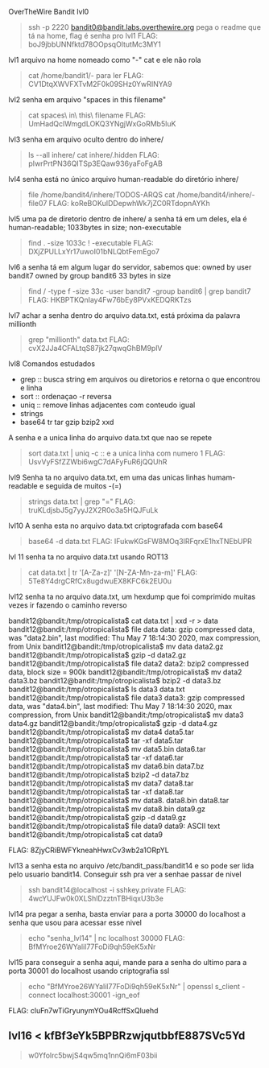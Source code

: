 OverTheWire
Bandit
lvl0
> ssh -p 2220 bandit0@bandit.labs.overthewire.org
> pega o readme que tá na home, flag é senha pro lvl1
FLAG: boJ9jbbUNNfktd78OOpsqOltutMc3MY1

lvl1
arquivo na home nomeado como "-"
cat e ele não rola
> cat /home/bandit1/- para ler
FLAG: CV1DtqXWVFXTvM2F0k09SHz0YwRINYA9

lvl2
senha em arquivo "spaces in this filename"
> cat spaces\ in\ this\ filename
FLAG: UmHadQclWmgdLOKQ3YNgjWxGoRMb5luK

lvl3
senha em arquivo oculto dentro do inhere/
> ls --all inhere/
> cat inhere/.hidden
FLAG: pIwrPrtPN36QITSp3EQaw936yaFoFgAB

lvl4
senha está no único arquivo human-readable do diretório inhere/
> file /home/bandit4/inhere/TODOS-ARQS
> cat /home/bandit4/inhere/-file07
FLAG: koReBOKuIDDepwhWk7jZC0RTdopnAYKh

lvl5
uma pa de diretorio dentro de inhere/ a senha tá em um deles, ela é human-readable; 1033bytes in size; non-executable
> find . -size 1033c ! -executable
FLAG: DXjZPULLxYr17uwoI01bNLQbtFemEgo7

lvl6
a senha tá em algum lugar do servidor, sabemos que:
owned by user bandit7
owned by group bandit6
33 bytes in size
> find / -type f -size 33c -user bandit7 -group bandit6 | grep bandit7
FLAG: HKBPTKQnIay4Fw76bEy8PVxKEDQRKTzs

lvl7
achar a senha dentro do arquivo data.txt, está próxima da palavra millionth
> grep "millionth" data.txt
FLAG: cvX2JJa4CFALtqS87jk27qwqGhBM9plV

lvl8
Comandos estudados
- grep :: busca string em arquivos ou diretorios e retorna o que encontrou e
linha
- sort :: ordenaçao -r reversa
- uniq :: remove linhas adjacentes com conteudo igual
- strings
- base64
tr
tar
gzip
bzip2
xxd

A senha e a unica linha do arquivo data.txt que nao se repete
> sort data.txt | uniq -c :: e a unica linha com numero 1
FLAG: UsvVyFSfZZWbi6wgC7dAFyFuR6jQQUhR

lvl9
Senha ta no arquivo data.txt, em uma das unicas linhas humam-readable e seguida de muitos -(=)
> strings data.txt | grep "="
FLAG: truKLdjsbJ5g7yyJ2X2R0o3a5HQJFuLk

lvl10
A senha esta no arquivo data.txt criptografada com base64
> base64 -d data.txt
FLAG: IFukwKGsFW8MOq3IRFqrxE1hxTNEbUPR

lvl 11
senha ta no arquivo data.txt usando ROT13
> cat data.txt | tr '[A-Za-z]' '[N-ZA-Mn-za-m]'
FLAG: 5Te8Y4drgCRfCx8ugdwuEX8KFC6k2EU0u

lvl12
senha ta no arquivo data.txt, um hexdump que foi comprimido muitas vezes
ir fazendo o caminho reverso
>
bandit12@bandit:/tmp/otropicalista$ cat data.txt | xxd -r > data
bandit12@bandit:/tmp/otropicalista$ file data
data: gzip compressed data, was "data2.bin", last modified: Thu May  7 18:14:30 2020, max compression, from Unix
bandit12@bandit:/tmp/otropicalista$ mv data data2.gz
bandit12@bandit:/tmp/otropicalista$ gzip -d data2.gz 
bandit12@bandit:/tmp/otropicalista$ file data2
data2: bzip2 compressed data, block size = 900k
bandit12@bandit:/tmp/otropicalista$ mv data2 data3.bz
bandit12@bandit:/tmp/otropicalista$ bzip2 -d data3.bz
bandit12@bandit:/tmp/otropicalista$ ls
data3  data.txt
bandit12@bandit:/tmp/otropicalista$ file data3
data3: gzip compressed data, was "data4.bin", last modified: Thu May  7 18:14:30 2020, max compression, from Unix
bandit12@bandit:/tmp/otropicalista$ mv data3 data4.gz
bandit12@bandit:/tmp/otropicalista$ gzip -d data4.gz 
bandit12@bandit:/tmp/otropicalista$ mv data4 data5.tar
bandit12@bandit:/tmp/otropicalista$ tar -xf data5.tar 
bandit12@bandit:/tmp/otropicalista$ mv data5.bin data6.tar
bandit12@bandit:/tmp/otropicalista$ tar -xf data6.tar 
bandit12@bandit:/tmp/otropicalista$ mv data6.bin data7.bz
bandit12@bandit:/tmp/otropicalista$ bzip2 -d data7.bz
bandit12@bandit:/tmp/otropicalista$ mv data7 data8.tar
bandit12@bandit:/tmp/otropicalista$ tar -xf data8.tar 
bandit12@bandit:/tmp/otropicalista$ mv data8.
data8.bin  data8.tar  
bandit12@bandit:/tmp/otropicalista$ mv data8.bin data9.gz
bandit12@bandit:/tmp/otropicalista$ gzip -d data9.gz 
bandit12@bandit:/tmp/otropicalista$ file data9
data9: ASCII text
bandit12@bandit:/tmp/otropicalista$ cat data9

FLAG: 8ZjyCRiBWFYkneahHwxCv3wb2a1ORpYL

lvl13
a senha esta no arquivo /etc/bandit_pass/bandit14 e so pode ser lida pelo
usuario bandit14. Conseguir ssh pra ver a senhae passar de nivel
> ssh bandit14@localhost -i sshkey.private
FLAG: 4wcYUJFw0k0XLShlDzztnTBHiqxU3b3e

lvl14
pra pegar a senha, basta enviar para a porta 30000 do localhost a senha que usou para acessar esse nivel
> echo "senha_lvl14" | nc localhost 30000
FLAG: BfMYroe26WYalil77FoDi9qh59eK5xNr

lvl15
para conseguir a senha aqui, mande para a senha do ultimo para a porta 30001 do localhost usando criptografia ssl
> echo "BfMYroe26WYalil77FoDi9qh59eK5xNr" | openssl s_client -connect localhost:30001 -ign_eof

FLAG: cluFn7wTiGryunymYOu4RcffSxQluehd

lvl16
< kfBf3eYk5BPBRzwjqutbbfE887SVc5Yd
---
> w0Yfolrc5bwjS4qw5mq1nnQi6mF03bii







